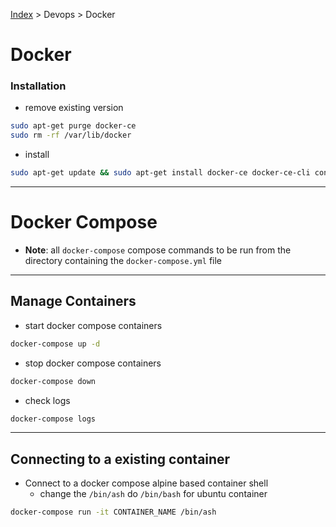 [Index][home] > Devops > Docker

# Docker

### Installation
- remove existing version
```bash
sudo apt-get purge docker-ce
sudo rm -rf /var/lib/docker
```
- install
```bash
sudo apt-get update && sudo apt-get install docker-ce docker-ce-cli containerd.io
```

---

# Docker Compose
- **Note**: all `docker-compose` compose commands to be run from the directory containing the `docker-compose.yml` file

---

## Manage Containers
- start docker compose containers
```bash
docker-compose up -d
``` 
- stop docker compose containers
```bash
docker-compose down
``` 
- check logs
```bash
docker-compose logs
``` 


---

## Connecting to a existing container
- Connect to a docker compose alpine based container shell
  - change the `/bin/ash` do `/bin/bash` for ubuntu container
```bash
docker-compose run -it CONTAINER_NAME /bin/ash
```
  



[home]: /dev-guide
